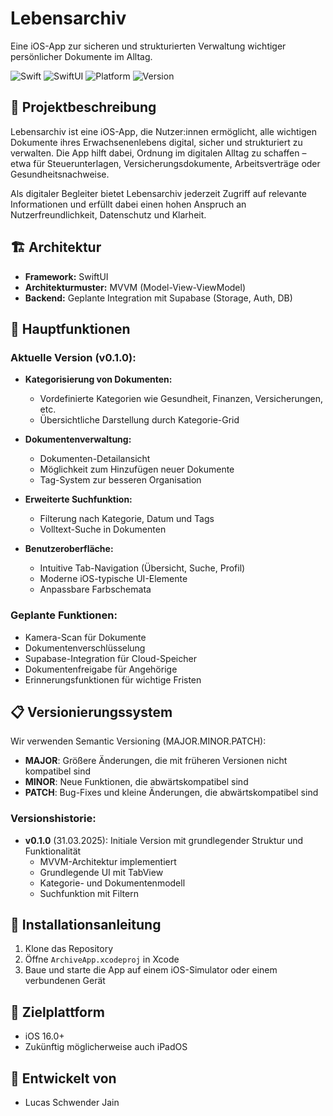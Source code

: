 # Lebensarchiv

Eine iOS-App zur sicheren und strukturierten Verwaltung wichtiger persönlicher Dokumente im Alltag.

![Swift](https://img.shields.io/badge/Swift-5.9-orange)
![SwiftUI](https://img.shields.io/badge/Framework-SwiftUI-blue)
![Platform](https://img.shields.io/badge/Platform-iOS-lightgrey)
![Version](https://img.shields.io/badge/Version-0.1.0-green)

## 📑 Projektbeschreibung

Lebensarchiv ist eine iOS-App, die Nutzer:innen ermöglicht, alle wichtigen Dokumente ihres Erwachsenenlebens digital, sicher und strukturiert zu verwalten. Die App hilft dabei, Ordnung im digitalen Alltag zu schaffen – etwa für Steuerunterlagen, Versicherungsdokumente, Arbeitsverträge oder Gesundheitsnachweise.

Als digitaler Begleiter bietet Lebensarchiv jederzeit Zugriff auf relevante Informationen und erfüllt dabei einen hohen Anspruch an Nutzerfreundlichkeit, Datenschutz und Klarheit.

## 🏗️ Architektur

- **Framework:** SwiftUI
- **Architekturmuster:** MVVM (Model-View-ViewModel)
- **Backend:** Geplante Integration mit Supabase (Storage, Auth, DB)

## 🧩 Hauptfunktionen

### Aktuelle Version (v0.1.0):

- **Kategorisierung von Dokumenten:**
  - Vordefinierte Kategorien wie Gesundheit, Finanzen, Versicherungen, etc.
  - Übersichtliche Darstellung durch Kategorie-Grid

- **Dokumentenverwaltung:**
  - Dokumenten-Detailansicht
  - Möglichkeit zum Hinzufügen neuer Dokumente
  - Tag-System zur besseren Organisation

- **Erweiterte Suchfunktion:**
  - Filterung nach Kategorie, Datum und Tags
  - Volltext-Suche in Dokumenten

- **Benutzeroberfläche:**
  - Intuitive Tab-Navigation (Übersicht, Suche, Profil)
  - Moderne iOS-typische UI-Elemente
  - Anpassbare Farbschemata

### Geplante Funktionen:

- Kamera-Scan für Dokumente
- Dokumentenverschlüsselung
- Supabase-Integration für Cloud-Speicher
- Dokumentenfreigabe für Angehörige
- Erinnerungsfunktionen für wichtige Fristen

## 📋 Versionierungssystem

Wir verwenden Semantic Versioning (MAJOR.MINOR.PATCH):

- **MAJOR**: Größere Änderungen, die mit früheren Versionen nicht kompatibel sind
- **MINOR**: Neue Funktionen, die abwärtskompatibel sind
- **PATCH**: Bug-Fixes und kleine Änderungen, die abwärtskompatibel sind

### Versionshistorie:

- **v0.1.0** (31.03.2025): Initiale Version mit grundlegender Struktur und Funktionalität
  - MVVM-Architektur implementiert
  - Grundlegende UI mit TabView
  - Kategorie- und Dokumentenmodell
  - Suchfunktion mit Filtern

## 🚀 Installationsanleitung

1. Klone das Repository
2. Öffne `ArchiveApp.xcodeproj` in Xcode
3. Baue und starte die App auf einem iOS-Simulator oder einem verbundenen Gerät

## 📱 Zielplattform

- iOS 16.0+
- Zukünftig möglicherweise auch iPadOS

## 👥 Entwickelt von

- Lucas Schwender Jain 